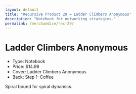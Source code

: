 ```yaml
---
layout: default
title: "Recursive Product 29 — Ladder Climbers Anonymous"
description: "Notebook for networking strategies."
permalink: /merchandise/rec-29/
---
```


# Ladder Climbers Anonymous

- Type: Notebook
- Price: $14.99
- Cover: Ladder Climbers Anonymous
- Back: Step 1: Coffee

Spiral bound for spiral dynamics.
